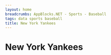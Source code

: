 ```yaml
---
layout: home 
breadcrumbs: AppBlocks.NET - Sports - Baseball
tags: data sports baseball
title: New York Yankees
---
```

# New York Yankees
